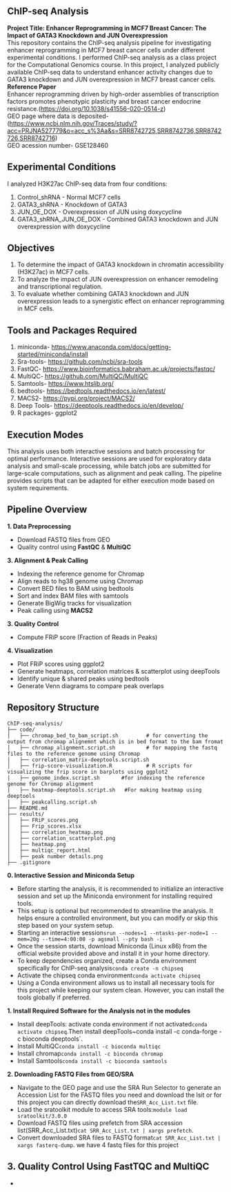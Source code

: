 **ChIP-seq Analysis**
--- 
**Project Title:  Enhancer Reprogramming in MCF7 Breast Cancer: The Impact of GATA3 Knockdown and JUN Overexpression**  
This repository contains the ChIP-seq analysis pipeline for investigating enhancer reprogramming in MCF7 breast cancer cells under different experimental conditions. 
I performed ChIP-seq analysis as a class project for the Computational Genomics course. In this project, I analyzed publicly available ChIP-seq data to understand enhancer activity changes due to GATA3 knockdown and JUN overexpression in MCF7 breast cancer cells.  
**Reference Paper**  
Enhancer reprogramming driven by high-order assemblies of transcription factors promotes phenotypic plasticity and breast cancer endocrine resistance.(https://doi.org/10.1038/s41556-020-0514-z)  
GEO page where data is deposited-(https://www.ncbi.nlm.nih.gov/Traces/study/?acc=PRJNA527779&o=acc_s%3Aa&s=SRR8742725,SRR8742736,SRR8742726,SRR8742716)   
GEO acession number- GSE128460  

Experimental Conditions  
---
I analyzed H3K27ac ChIP-seq data from four conditions:
1. Control_shRNA - Normal MCF7 cells
2. GATA3_shRNA - Knockdown of GATA3
3. JUN_OE_DOX - Overexpression of JUN using doxycycline
4. GATA3_shRNA_JUN_OE_DOX - Combined GATA3 knockdown and JUN overexpression with doxycycline

Objectives  
---
1. To determine the impact of GATA3 knockdown in chromatin accessibility (H3K27ac) in MCF7 cells.
2. To analyze the impact of JUN overexpression on enhancer remodeling and transcriptional regulation.
3. To evaluate whether combining GATA3 knockdown and JUN overexpression leads to a 
synergistic effect on enhancer reprogramming in MCF cells.

Tools and Packages Required  
---
1. miniconda- https://www.anaconda.com/docs/getting-started/miniconda/install
2. Sra-tools- https://github.com/ncbi/sra-tools
3. FastQC- https://www.bioinformatics.babraham.ac.uk/projects/fastqc/
4. MultiQC- https://github.com/MultiQC/MultiQC
6. Samtools- https://www.htslib.org/
7. bedtools- https://bedtools.readthedocs.io/en/latest/
8. MACS2- https://pypi.org/project/MACS2/
9. Deep Tools- https://deeptools.readthedocs.io/en/develop/
10. R packages- ggplot2

Execution Modes  
---
This analysis uses both interactive sessions and batch processing for optimal performance. Interactive sessions are used for exploratory data analysis and small-scale processing, while batch jobs are submitted for large-scale computations, such as alignment and peak calling. The pipeline provides scripts that can be adapted for either execution mode based on system requirements.  

Pipeline Overview  
---  
**1. Data Preprocessing**   
- Download FASTQ files from GEO  
- Quality control using **FastQC** & **MultiQC**

**3. Alignment & Peak Calling**  
- Indexing the reference genome for Chromap
- Align reads to hg38 genome using Chromap  
- Convert BED files to BAM using bedtools  
- Sort and index BAM files with samtools  
- Generate BigWig tracks for visualization  
- Peak calling using **MACS2**

**3. Quality Control**  
- Compute FRiP score (Fraction of Reads in Peaks)  

**4. Visualization**  
- Plot FRiP scores using ggplot2  
- Generate heatmaps, correlation matrices & scatterplot using deepTools  
- Identify unique & shared peaks using bedtools  
- Generate Venn diagrams to compare peak overlaps

Repository Structure
---

```
ChIP-seq-analysis/
├── code/
│   ├── chromap_bed_to_bam_script.sh         # for converting the output from chromap alignemnt which is in bed format to the bam fromat
│   ├── chromap_alignment.script.sh          # for mapping the fastq files to the reference genome using Chromap
│   ├── correlation_matrix-deeptools.script.sh       
│   ├── frip-score-visualization.R           # R scripts for visualizing the frip score in barplots using ggplot2
|   ├── genome_index.script.sh       #for indexing the reference genome for Chromap alignment
|   ├── heatmap-deeptools.script.sh   #For making heatmap using deeptools
|   ├── peakcalling.script.sh
├── README.md             
├── results/
│   ├── FRiP_scores.png  
│   ├── Frip_scores.xlsx
│   ├── correlation_heatmap.png
│   ├── correlation_scatterplot.png
│   ├── heatmap.png
│   ├── multiqc_report.html
│   ├── peak number details.png
├── .gitignore                
```
**0. Interactive Session and Miniconda Setup**  
- Before starting the analysis, it is recommended to initialize an interactive session and set up the Miniconda environment for installing required tools.
- This setup is optional but recommended to streamline the analysis. It helps ensure a controlled environment, but you can modify or skip this step based on your system setup.
- Starting an interactive session`srun --nodes=1 --ntasks-per-node=1 --mem=20g --time=4:00:00 -p agsmall --pty bash -i`
- Once the session starts, download Miniconda (Linux x86) from the official website provided above and install it in your home directory.
- To keep dependencies organized, create a Conda environment specifically for ChIP-seq analysis`conda create -n chipseq`
- Activate the chipseq conda environment`conda activate chipseq`
- Using a Conda environment allows us to install all necessary tools for this project while keeping our system clean. However, you can install the tools globally if preferred.

**1. Install Required Software for the Analysis not in the modules**  
- Install deepTools: activate conda environment if not activated`conda activate chipseq`.Then install deepTools~conda install -c conda-forge -c bioconda deeptools`.
- Install MultiQC`conda install -c bioconda multiqc`
- Install chromap`conda install -c bioconda chromap`
- Install Samtools`conda install -c bioconda samtools`

**2. Downloading FASTQ Files from GEO/SRA**
- Navigate to the GEO page and use the SRA Run Selector to generate an Accession List for the FASTQ files you need and download the lsit or for this project you can directly download the`SRR_Acc_List.txt` file.
- Load the sratoolkit module to access SRA tools:`module load sratoolkit/3.0.0`
- Download FASTQ files using prefetch from SRA accession list(SRR_Acc_List.txt)`cat SRR_Acc_List.txt | xargs prefetch`.
- Convert downloaded SRA files to FASTQ format`cat SRR_Acc_List.txt | xargs fasterq-dump`. we have 4 fastq files for this project

**3. Quality Control Using FastTQC and MultiQC**  
-  

- 




